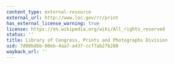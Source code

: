```yaml
---
content_type: external-resource
external_url: http://www.loc.gov/rr/print
has_external_license_warning: true
license: https://en.wikipedia.org/wiki/All_rights_reserved
status: ''
title: Library of Congress, Prints and Photographs Division
uid: 7d08bdbb-00eb-4aa7-a437-ccf7ab27b280
wayback_url: ''
---
```

